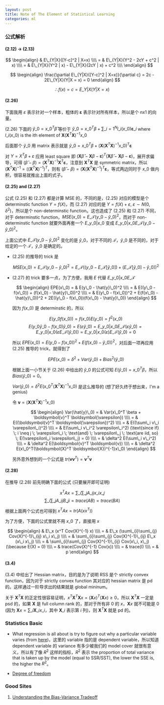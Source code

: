 ```yaml
---
layout: post
title: Note of The Element of Statistical Learning
categories: ml
---
```


### 公式解析

#### (2.12) -> (2.13)

$$
\begin{align}
& E\_{Y|X}([Y-c]^2 | X=x)  \\\\
= & E\_{Y|X}(Y^2 - 2cY + c^2 | x)  \\\\
= & E\_{Y|X}(Y^2 | x) - E\_{Y|X}(2cY | x) + c^2  \\\\
\end{align}
$$

$$
\begin{align}
\frac{\partial E\_{Y|X}([Y-c]^2 | X=x)}{\partial c} = 2c - 2E\_{Y|X}(Y|X = x) = 0
\end{align}
$$

$$
\therefore f(x) = c = E\_{Y|X}(Y|X=x)
$$

#### (2.26)

下面我用 $\varepsilon$ 表示针对一个样本，粗体的 $\boldsymbol{\varepsilon}$ 表示针对所有样本，所以是个 nx1 的向量。

(2.26) 下面的 $\hat{y}\_0 = x\_0^T \hat{\beta}$ 等价于 $\hat{y}\_0 = x\_0^T \beta + \sum\_{i=1}^{N} l\_i(x\_0) \boldsymbol{\varepsilon}\_i$ where $l\_i(x\_0)$ is the ith element of $\boldsymbol{X}(\boldsymbol{X}^T\boldsymbol{X})^{-1}x\_0$

后面那个 $\hat{y}\_0$ 用 matrix 表示就是 $\hat{y}\_0 = x\_0^T \beta + (\boldsymbol{X}(\boldsymbol{X}^T\boldsymbol{X})^{-1}x\_0)^T \boldsymbol{\varepsilon}$

对 $Y = X^T \beta + \varepsilon$ 应用 least square 即 $(\boldsymbol{X}\hat{\beta} - \boldsymbol{X}\beta - \boldsymbol{\varepsilon})^T(\boldsymbol{X}\hat{\beta} - \boldsymbol{X}\beta - \boldsymbol{\varepsilon})$，展开求偏导，可得 $(\hat{\beta} - \beta) = (\boldsymbol{X}^T \boldsymbol{X})^{-1} \boldsymbol{X}^T \boldsymbol{\varepsilon}$，注意到 $\boldsymbol{X}^T\boldsymbol{X}$ 是 symmetric matrix，所以 $(\boldsymbol{X}^T\boldsymbol{X})^{-1} = ((\boldsymbol{X}^T\boldsymbol{X})^{-1})^T$，则有 $(\hat{\beta} - \beta) = (\boldsymbol{X}(\boldsymbol{X}^T\boldsymbol{X})^{-1})^T \boldsymbol{\varepsilon}$，等式两边同时于 $x\_0$ 做内积，很容易就推出上面的式子。

#### (2.25) and (2.27)

公式 (2.25) 和 (2.27) 都是计算 MSE 的，不同的是，(2.25) 对应的模型是个 determinstic function $Y = f(X)$，而 (2.27) 对应的是 $Y = f(X) + \varepsilon, \; \varepsilon \sim N(0, \delta^2)$，所以是个 non-determinstic function。这也造成了 (2.25) 和 (2.27) 不同，对于 determinstic function，$MSE(x\_0) = E\_{\mathcal{T}}(y\_0 - \hat{y}\_0)^2$，而对于 non-determinstic function 就要外面再套一个 $E\_{y\_0 | x\_0}$ 变成 $E\_{y\_0 | x\_0}E\_{\mathcal{T}}(y\_0 - \hat{y}\_0)^2$。

上面公式中 $E\_{\mathcal{T}}(y\_0 - \hat{y}\_0)^2$ 变化的是 $\hat{y}\_0$，对于不同的 $\mathcal{T}$，$\hat{y}\_0$ 是不同的，对于给定的一个 $\mathcal{T}$，$\hat{y}\_0$ 是确定的。

* (2.25) 的推导的 trick 是 

  $$MSE(x\_0) = E\_{\mathcal{T}}(y\_0 - \hat{y}\_0)^2 = E\_{\mathcal{T}}((y\_0 - E\_{\mathcal{T}}[\hat{y}\_0]) + (E\_{\mathcal{T}}[\hat{y}\_0] - \hat{y}\_0))^2$$

* (2.27) 的 trick 要多一点，为了方便，我用 $E$ 代替 $E\_{y\_0 | x\_0}E\_{\mathcal{T}}$

  $$
  \begin{align}
  EPE(x\_0) = & E(y\_0 - \hat{y}\_0)^2 \\\\
  = & E((y\_0 - f(x\_0)) + (f(x\_0) - \hat{y}\_0))^2 \\\\
  = & E(y\_0 - f(x\_0))^2 + E(f(x\_0) - \hat{y}\_0))^2 + 2E((y\_0 - f(x\_0))(f(x\_0) - \hat{y}\_0))
  \end{align}
  $$
  
  因为 $f(x\_0)$ 是 determinstic 的，所以
  
  $$E(y\_0 f(x\_0)) = f(x\_0)E(y\_0) = f^2(x\_0)$$
  $$E(y\_0\hat{y}\_0 - f(x\_0)\hat{y}\_0) = E(\varepsilon \hat{y}\_0) = E\_{y\_0 | x\_0}E\_{\mathcal{T}}(\varepsilon \hat{y}\_0) = E\_{y\_0 | x\_0}(\varepsilon E\_{\mathcal{T}}(\hat{y}\_0)) = E\_{y\_0 | x\_0}(\varepsilon) E\_{\mathcal{T}}(\hat{y}\_0) = 0$$

  所以 $EPE(x\_0) = E(y\_0 - f(x\_0))^2 + E(f(x\_0) - \hat{y}\_0))^2$，对后面一项再应用 (2.25) 推导的 trick，就得到了

  $$EPE(x\_0) = \delta^2 + Var(\hat{y}\_0) + Bias^2(\hat{y}\_0)$$

  根据上面一小节关于 (2.26) 中给出的 $\hat{y}\_0$ 的公式可知 $E(\hat{y}\_0) = x\_0^T \beta$，所以 $Bias(\hat{y}\_0) = 0$。

  $Var(\hat{y}\_0) = \delta^2 E(x\_0^T(\boldsymbol{X}^T \boldsymbol{X})^{-1}x\_0)$ 是这么推导的 (想了好久终于想出来，I'm a genius)

  令 $\boldsymbol{v} = (\boldsymbol{X}(\boldsymbol{X}^T\boldsymbol{X})^{-1}x\_0)$

  $$
  \begin{align}
  Var(\hat{y}\_0) = & Var(x\_0^T \beta + \boldsymbol{v}^T \boldsymbol{\varepsilon}) \\\\
  = & E((\boldsymbol{v}^T \boldsymbol{\varepsilon})^2) \\\\
  = & E((\sum\_i v\_i \varepsilon\_i)^2) \\\\
  = & E(\sum\_i v\_i^2 \varepsilon\_i^2) (\text{since if} \; i \neq j \; \varepsilon\_i \; \text{and} \; \varepsilon\_j \; \text{are iid, so} \; E(\varepsilon\_i \varepsilon\_j) = 0) \\\\
  = & \delta^2 E(\sum\_i v\_i^2) \\\\
  = & \delta^2 E(\boldsymbol{v}^T \boldsymbol{v}) \\\\
  = & \delta^2 E(x\_0^T(\boldsymbol{X}^T \boldsymbol{X})^{-1}x\_0)
  \end{align}
  $$

  另外意外想到的一个公式是 $tr(\boldsymbol{v}\boldsymbol{v}^T) = \boldsymbol{v}^T\boldsymbol{v}$

#### (2.28)

在推导 (2.28) 前先明确下面的公式 (只要展开即可证明)

$$x^T A x = \sum\_{i}\sum\_{j} A\_{ij} x\_i x\_j$$
$$\sum\_{i}\sum\_{j} A\_{ij} B\_{ji} = trace(AB) = trace(BA)$$

根据上面两个公式也可得到 $x^T A x = tr(A (xx^T))$

为了方便，下面的公式里就不用 $x\_0$ 了，直接用 $x$

$$
\begin{align}
& E\_x (x^T Cov(X)^{-1} x) \\\\
= & E\_x (\sum\_{i}\sum\_{j} Cov(X)^{-1}\_{ij} x\_i x\_j) \\\\
= & \sum\_{i}\sum\_{j} Cov(X)^{-1}\_{ij} E\_x (x\_i x\_j) \\\\
= & \sum\_{i}\sum\_{j} Cov(X)^{-1}\_{ij} Cov(x\_i, x\_j) (\because E(X) = 0) \\\\
= & trace(Cov(X)^{-1} Cov(x)) \\\\
= & trace(I) \\\\
= & p
\end{align}
$$

#### (3.4)

(3.4) 中给出了 Hessian matrix，目的是为了说明 RSS 是个 strictly convex function，因为对于 strictly convex function 其对应的 hessian matrix 是 pd 的。这样通过一阶导求出的结果就是 global mininum。

关于 $\boldsymbol{X}^T\boldsymbol{X}$ 的正定性很容易证明，$x^T\boldsymbol{X}^T\boldsymbol{X}x = (\boldsymbol{X}x)^T (\boldsymbol{X}x) \geq 0$，所以 $\boldsymbol{X}^T\boldsymbol{X}$ 一定是 psd 的，如果 $\boldsymbol{X}$ 是 full column rank 的，那对于所有非 0 的 $x$，$\boldsymbol{X}x$ 就不可能是 0 (因为 $\boldsymbol{X}x = \sum\_{i} \boldsymbol{X}\_i x\_i$，其中 $\boldsymbol{X}\_i$ 表示第 $i$ 列)，则 $\boldsymbol{X}^T\boldsymbol{X}$ 就是 pd 的。

### Statistics Basic

* What regression is all about is try to figure out why a particular variable varies (from [here](https://www.youtube.com/watch?v=aq8VU5KLmkY))，这里的 variable 指的是 dependent variable，所以知道 dependent variable 的 variance 有多少被我们的 model cover 就很有意义，所以有了像 $R^2$ 这样的指标，$R^2$ 表示 the proportion of total variance that is taken up by the model (equal to SSR/SST), the lower the SSE is, the higher the $R^2$。

* [Degree of freedom](https://www.youtube.com/watch?v=4otEcA3gjLk)

### Good Sites

1. [Understanding the Bias-Variance Tradeoff](http://scott.fortmann-roe.com/docs/BiasVariance.html)

